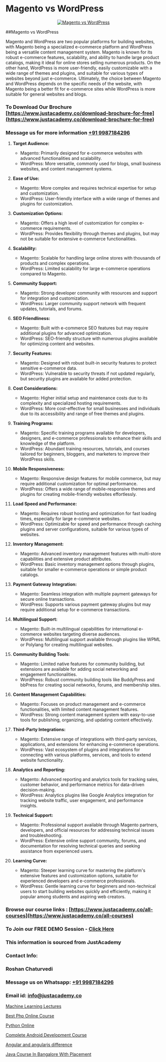 # Magento vs WordPress

<p align="center">
  <a href="https://justacademy.co/course-detail/wordpress-training">
    <img src="https://justacademy.co/storage2/course_image/1677245494_course_image.webp" alt="Magento vs WordPress">
  </a>
</p>
##Magento vs WordPress

Magento and WordPress are two popular platforms for building websites, with Magento being a specialized e-commerce platform and WordPress being a versatile content management system. Magento is known for its robust e-commerce features, scalability, and ability to handle large product catalogs, making it ideal for online stores selling numerous products. On the other hand, WordPress is more user-friendly, easily customizable with a wide range of themes and plugins, and suitable for various types of websites beyond just e-commerce. Ultimately, the choice between Magento and WordPress depends on the specific needs of the website, with Magento being a better fit for e-commerce sites while WordPress is more suitable for general websites and blogs.
### To Download Our Brochure [https://www.justacademy.co/download-brochure-for-free](https://www.justacademy.co/download-brochure-for-free)
### Message us for more information [+91 9987184296](https://api.whatsapp.com/send?phone=919987184296)
1) **Target Audience:**
   - Magento: Primarily designed for e-commerce websites with advanced functionalities and scalability.
   - WordPress: More versatile, commonly used for blogs, small business websites, and content management systems.

2) **Ease of Use:**
   - Magento: More complex and requires technical expertise for setup and customization.
   - WordPress: User-friendly interface with a wide range of themes and plugins for customization.

3) **Customization Options:**
   - Magento: Offers a high level of customization for complex e-commerce requirements.
   - WordPress: Provides flexibility through themes and plugins, but may not be suitable for extensive e-commerce functionalities.

4) **Scalability:**
   - Magento: Scalable for handling large online stores with thousands of products and complex operations.
   - WordPress: Limited scalability for large e-commerce operations compared to Magento.

5) **Community Support:**
   - Magento: Strong developer community with resources and support for integration and customization.
   - WordPress: Larger community support network with frequent updates, tutorials, and forums.

6) **SEO Friendliness:**
   - Magento: Built with e-commerce SEO features but may require additional plugins for advanced optimization.
   - WordPress: SEO-friendly structure with numerous plugins available for optimizing content and websites.

7) **Security Features:**
   - Magento: Designed with robust built-in security features to protect sensitive e-commerce data.
   - WordPress: Vulnerable to security threats if not updated regularly, but security plugins are available for added protection.

8) **Cost Considerations:**
   - Magento: Higher initial setup and maintenance costs due to its complexity and specialized hosting requirements.
   - WordPress: More cost-effective for small businesses and individuals due to its accessibility and range of free themes and plugins.

9) **Training Programs:**
   - Magento: Specific training programs available for developers, designers, and e-commerce professionals to enhance their skills and knowledge of the platform.
   - WordPress: Abundant training resources, tutorials, and courses tailored for beginners, bloggers, and marketers to improve their WordPress skills.

10) **Mobile Responsiveness:**
    - Magento: Responsive design features for mobile commerce, but may require additional customization for optimal performance.
    - WordPress: Offers a wide range of mobile-responsive themes and plugins for creating mobile-friendly websites effortlessly.

11) **Load Speed and Performance:**
    - Magento: Requires robust hosting and optimization for fast loading times, especially for large e-commerce websites.
    - WordPress: Optimizable for speed and performance through caching plugins and server configurations, suitable for various types of websites.

12) **Inventory Management:**
    - Magento: Advanced inventory management features with multi-store capabilities and extensive product attributes.
    - WordPress: Basic inventory management options through plugins, suitable for smaller e-commerce operations or simple product catalogs.

13) **Payment Gateway Integration:**
    - Magento: Seamless integration with multiple payment gateways for secure online transactions.
    - WordPress: Supports various payment gateway plugins but may require additional setup for e-commerce transactions.

14) **Multilingual Support:**
    - Magento: Built-in multilingual capabilities for international e-commerce websites targeting diverse audiences.
    - WordPress: Multilingual support available through plugins like WPML or Polylang for creating multilingual websites.

15) **Community Building Tools:**
    - Magento: Limited native features for community building, but extensions are available for adding social networking and engagement functionalities.
    - WordPress: Robust community building tools like BuddyPress and bbPress for creating social networks, forums, and membership sites.

16) **Content Management Capabilities:**
    - Magento: Focuses on product management and e-commerce functionalities, with limited content management features.
    - WordPress: Strong content management system with easy-to-use tools for publishing, organizing, and updating content effectively.

17) **Third-Party Integrations:**
    - Magento: Extensive range of integrations with third-party services, applications, and extensions for enhancing e-commerce operations.
    - WordPress: Vast ecosystem of plugins and integrations for connecting with various platforms, services, and tools to extend website functionality.

18) **Analytics and Reporting:**
    - Magento: Advanced reporting and analytics tools for tracking sales, customer behavior, and performance metrics for data-driven decision-making.
    - WordPress: Analytics plugins like Google Analytics integration for tracking website traffic, user engagement, and performance insights.

19) **Technical Support:**
    - Magento: Professional support available through Magento partners, developers, and official resources for addressing technical issues and troubleshooting.
    - WordPress: Extensive online support community, forums, and documentation for resolving technical queries and seeking assistance from experienced users.

20) **Learning Curve:**
    - Magento: Steeper learning curve for mastering the platform's extensive features and customization options, suitable for experienced developers and e-commerce professionals.
    - WordPress: Gentle learning curve for beginners and non-technical users to start building websites quickly and efficiently, making it popular among students and aspiring web creators.

### Browse our course links : [https://www.justacademy.co/all-courses](https://www.justacademy.co/all-courses) 
### To Join our FREE DEMO Session - [Click Here](https://www.justacademy.co/register-for-course-demo)


### This information is sourced from JustAcademy
### Contact Info:
### Roshan Chaturvedi
### Message us on Whatsapp: [+91 9987184296](https://api.whatsapp.com/send?phone=919987184296)
### Email id: [info@justacademy.co](mailto:info@justacademy.co)
                
[Machine Learning Lectures](https://www.linkedin.com/pulse/machine-learning-lectures-justacademy-brisbane-7b0se?trackingId=fy5aeN0H1OTSKes2Zrk23A%3D%3D&lipi=urn%3Ali%3Apage%3Ad_flagship3_company_admin%3Bvio13MbtTumTY%2Fh1upXELA%3D%3D)

[Best Php Online Course](https://www.linkedin.com/pulse/best-php-online-course-justacademy-delhi-sahvc?trackingId=%2BjVL5zC6gYUnSQDUhs%2B%2FRA%3D%3D&lipi=urn%3Ali%3Apage%3Ad_flagship3_company_admin%3BXd%2B4Zk9XQtOyhr1jBDUlIA%3D%3D)

[Python Online](https://medium.com/@roneet705/python-online-87cd3bf38970)

[Complete Android Development Course](https://medium.com/@kumarishimmi99/complete-android-development-course-bfbd2bd78c1c)

[Angular and angularjs difference](https://justacademyin.github.io/justacademy/angular-and-angularjs-difference)

[Java Course In Bangalore With Placement](https://justacademyin.github.io/justacademy/java-course-in-bangalore-with-placement)

